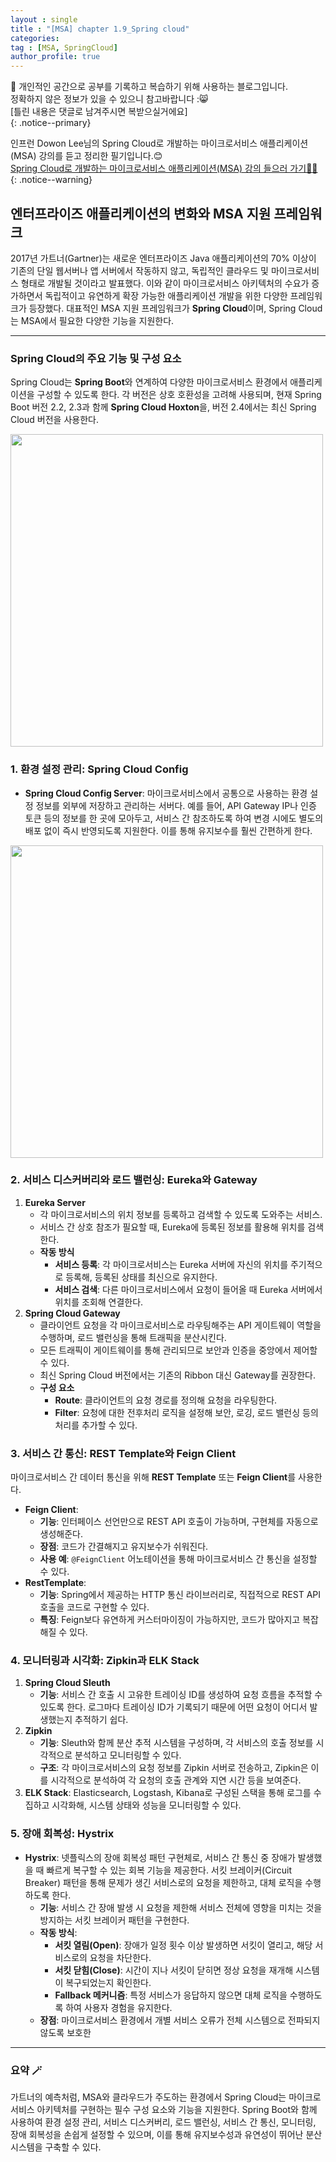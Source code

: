 ```yaml
---
layout : single
title : "[MSA] chapter 1.9_Spring cloud"
categories: 
tag : [MSA, SpringCloud]
author_profile: true
---
```


📌 개인적인 공간으로 공부를 기록하고 복습하기 위해 사용하는 블로그입니다. <br>
정확하지 않은 정보가 있을 수 있으니 참고바랍니다 :😸 <br>
[틀린 내용은 댓글로 남겨주시면 복받으실거에요]  
{: .notice--primary}

인프런 Dowon Lee님의 Spring Cloud로 개발하는 마이크로서비스 애플리케이션(MSA) 강의를 듣고 정리한 필기입니다.😊<br>
[Spring Cloud로 개발하는 마이크로서비스 애플리케이션(MSA) 강의 들으러 가기👩‍🏫](https://inf.run/GHeRm)
{: .notice--warning}

## 엔터프라이즈 애플리케이션의 변화와 MSA 지원 프레임워크

2017년 가트너(Gartner)는 새로운 엔터프라이즈 Java 애플리케이션의 70% 이상이 기존의 단일 웹서버나 앱 서버에서 작동하지 않고, 독립적인 클라우드 및 마이크로서비스 형태로 개발될 것이라고 발표했다. 이와 같이 마이크로서비스 아키텍처의 수요가 증가하면서 독립적이고 유연하게 확장 가능한 애플리케이션 개발을 위한 다양한 프레임워크가 등장했다. 대표적인 MSA 지원 프레임워크가 **Spring Cloud**이며, Spring Cloud는 MSA에서 필요한 다양한 기능을 지원한다.

---

### Spring Cloud의 주요 기능 및 구성 요소

Spring Cloud는 **Spring Boot**와 연계하여 다양한 마이크로서비스 환경에서 애플리케이션을 구성할 수 있도록 한다. 각 버전은 상호 호환성을 고려해 사용되며, 현재 Spring Boot 버전 2.2, 2.3과 함께 **Spring Cloud Hoxton**을, 버전 2.4에서는 최신 Spring Cloud 버전을 사용한다.

<img src ="https://github.com/user-attachments/assets/3df98551-7905-48ea-81a7-2514bb391e86" width =500/>

### 1. 환경 설정 관리: Spring Cloud Config

- **Spring Cloud Config Server**: 마이크로서비스에서 공통으로 사용하는 환경 설정 정보를 외부에 저장하고 관리하는 서버다. 예를 들어, API Gateway IP나 인증 토큰 등의 정보를 한 곳에 모아두고, 서비스 간 참조하도록 하여 변경 시에도 별도의 배포 없이 즉시 반영되도록 지원한다. 이를 통해 유지보수를 훨씬 간편하게 한다.

<img src ="https://github.com/user-attachments/assets/1428f1ad-365b-40a9-bacc-fa10c98f4689" width=500/>

### 2. 서비스 디스커버리와 로드 밸런싱: Eureka와 Gateway

1. **Eureka Server**
    - 각 마이크로서비스의 위치 정보를 등록하고 검색할 수 있도록 도와주는 서비스.
    - 서비스 간 상호 참조가 필요할 때, Eureka에 등록된 정보를 활용해 위치를 검색한다.
    - **작동 방식**
        - **서비스 등록**: 각 마이크로서비스는 Eureka 서버에 자신의 위치를 주기적으로 등록해, 등록된 상태를 최신으로 유지한다.
        - **서비스 검색**: 다른 마이크로서비스에서 요청이 들어올 때 Eureka 서버에서 위치를 조회해 연결한다.
2. **Spring Cloud Gateway**
    - 클라이언트 요청을 각 마이크로서비스로 라우팅해주는 API 게이트웨이 역할을 수행하며, 로드 밸런싱을 통해 트래픽을 분산시킨다.
    - 모든 트래픽이 게이트웨이를 통해 관리되므로 보안과 인증을 중앙에서 제어할 수 있다.
    - 최신 Spring Cloud 버전에서는 기존의 Ribbon 대신 Gateway를 권장한다.
    - **구성 요소**
        - **Route**: 클라이언트의 요청 경로를 정의해 요청을 라우팅한다.
        - **Filter**: 요청에 대한 전후처리 로직을 설정해 보안, 로깅, 로드 밸런싱 등의 처리를 추가할 수 있다.

### 3. 서비스 간 통신: REST Template와 Feign Client

마이크로서비스 간 데이터 통신을 위해 **REST Template** 또는 **Feign Client**를 사용한다.

- **Feign Client**:
    - **기능**: 인터페이스 선언만으로 REST API 호출이 가능하며, 구현체를 자동으로 생성해준다.
    - **장점**: 코드가 간결해지고 유지보수가 쉬워진다.
    - **사용 예**: `@FeignClient` 어노테이션을 통해 마이크로서비스 간 통신을 설정할 수 있다.
- **RestTemplate**:
    - **기능**: Spring에서 제공하는 HTTP 통신 라이브러리로, 직접적으로 REST API 호출을 코드로 구현할 수 있다.
    - **특징**: Feign보다 유연하게 커스터마이징이 가능하지만, 코드가 많아지고 복잡해질 수 있다.

### 4. 모니터링과 시각화: Zipkin과 ELK Stack

1. **Spring Cloud Sleuth**
    - **기능**: 서비스 간 호출 시 고유한 트레이싱 ID를 생성하여 요청 흐름을 추적할 수 있도록 한다. 로그마다 트레이싱 ID가 기록되기 때문에 어떤 요청이 어디서 발생했는지 추적하기 쉽다.
2. **Zipkin**
    - **기능**: Sleuth와 함께 분산 추적 시스템을 구성하며, 각 서비스의 호출 정보를 시각적으로 분석하고 모니터링할 수 있다.
    - **구조**: 각 마이크로서비스의 요청 정보를 Zipkin 서버로 전송하고, Zipkin은 이를 시각적으로 분석하여 각 요청의 호출 관계와 지연 시간 등을 보여준다.
3. **ELK Stack**: Elasticsearch, Logstash, Kibana로 구성된 스택을 통해 로그를 수집하고 시각화해, 시스템 상태와 성능을 모니터링할 수 있다.

### 5. 장애 회복성: Hystrix

- **Hystrix**: 넷플릭스의 장애 회복성 패턴 구현체로, 서비스 간 통신 중 장애가 발생했을 때 빠르게 복구할 수 있는 회복 기능을 제공한다. 서킷 브레이커(Circuit Breaker) 패턴을 통해 문제가 생긴 서비스로의 요청을 제한하고, 대체 로직을 수행하도록 한다.
    - **기능**: 서비스 간 장애 발생 시 요청을 제한해 서비스 전체에 영향을 미치는 것을 방지하는 서킷 브레이커 패턴을 구현한다.
    - **작동 방식**:
        - **서킷 열림(Open)**: 장애가 일정 횟수 이상 발생하면 서킷이 열리고, 해당 서비스로의 요청을 차단한다.
        - **서킷 닫힘(Close)**: 시간이 지나 서킷이 닫히면 정상 요청을 재개해 시스템이 복구되었는지 확인한다.
        - **Fallback 메커니즘**: 특정 서비스가 응답하지 않으면 대체 로직을 수행하도록 하여 사용자 경험을 유지한다.
    - **장점**: 마이크로서비스 환경에서 개별 서비스 오류가 전체 시스템으로 전파되지 않도록 보호한

---

### 요약 🪄

가트너의 예측처럼, MSA와 클라우드가 주도하는 환경에서 Spring Cloud는 마이크로서비스 아키텍처를 구현하는 필수 구성 요소와 기능을 지원한다. Spring Boot와 함께 사용하여 환경 설정 관리, 서비스 디스커버리, 로드 밸런싱, 서비스 간 통신, 모니터링, 장애 회복성을 손쉽게 설정할 수 있으며, 이를 통해 유지보수성과 유연성이 뛰어난 분산 시스템을 구축할 수 있다.

<br>
<br>
<br>
<br>
<br>
